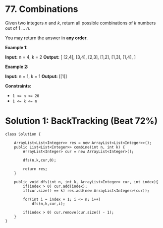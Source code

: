 # 77. Combinations
Given two integers  _n_  and  _k_, return all possible combinations of  _k_  numbers out of 1 ...  _n_.

You may return the answer in  **any order**.

**Example 1:**

**Input:** n = 4, k = 2
**Output:**
[
  [2,4],
  [3,4],
  [2,3],
  [1,2],
  [1,3],
  [1,4],
]

**Example 2:**

**Input:** n = 1, k = 1
**Output:** [[1]]

**Constraints:**

-   `1 <= n <= 20`
-   `1 <= k <= n`

# Solution 1: BackTracking (Beat 72%)
```
class Solution {
    
    ArrayList<List<Integer>> res = new ArrayList<List<Integer>>();
    public List<List<Integer>> combine(int n, int k) {
        ArrayList<Integer> cur = new ArrayList<Integer>();
        
        dfs(n,k,cur,0);
        
        return res;
    }
    
    public void dfs(int n, int k, ArrayList<Integer> cur, int index){
        if(index > 0) cur.add(index);
        if(cur.size() == k) res.add(new ArrayList<Integer>(cur));
        
        for(int i = index + 1; i <= n; i++)
            dfs(n,k,cur,i);
        
        if(index > 0) cur.remove(cur.size() - 1);
    }
}
```